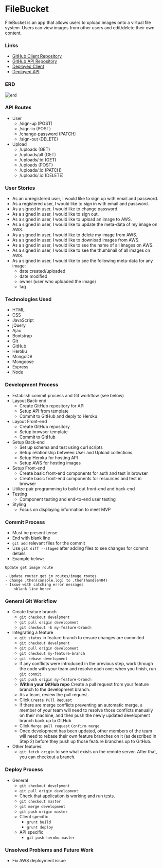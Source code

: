 # FileBucket
FileBucket is an app that allows users to upload images onto a virtual file
system. Users can view images from other users and edit/delete their own content.

### Links
* [GitHub Client Repository](https://github.com/honeybunchesofgoats/filebucket-client)
* [GitHub API Repository](https://github.com/honeybunchesofgoats/file-bucket-api)
* [Deployed Client](https://honeybunchesofgoats.github.io/filebucket-client/)
* [Deployed API](https://infinite-ridge-36732.herokuapp.com)

### ERD
![erd](https://i.imgur.com/asklIHX.jpg)

### API Routes
* User
  - /sign-up (POST)
  - /sign-in (POST)
  - /change-password (PATCH)
  - /sign-out (DELETE)
* Upload
  - /uploads (GET)
  - /uploads/all (GET)
  - /uploads/:id (GET)
  - /uploads (POST)
  - /uploads/:id (PATCH)
  - /uploads/:id (DELETE)

### User Stories
* As an unregistered user, I would like to sign up with email and password.
* As a registered user, I would like to sign in with email and password.
* As a signed in user, I would like to change password.
* As a signed in user, I would like to sign out.
* As a signed in user, I would like to upload an image to AWS.
* As a signed in user, I would like to update the meta-data of my image on AWS.
* As a signed in user, I would like to delete my image from AWS.
* As a signed in user, I would like to download images from AWS.
* As a signed in user, I would like to see the name of all images on AWS.
* As a signed in user, I would like to see the thumbnail of all images on AWS.
* As a signed in user, I would like to see the following meta-data for any image:
  - date created/uploaded
  - date modified
  - owner (user who uploaded the image)
  - tag

### Technologies Used
* HTML
* CSS
* JavaScript
* jQuery
* Ajax
* Bootstrap
* Git
* GitHub
* Heroku
* MongoDB
* Mongoose
* Express
* Node

### Development Process
* Establish commit process and Git workflow (see below)
* Layout Back-end
  - Create GitHub repository for API
  - Setup API from template
  - Commit to GitHub and deply to Heroku
* Layout Front-end
  - Create GitHub repository
  - Setup browser template
  - Commit to GitHub
* Setup Back-end
  - Set up schema and test using curl scripts
  - Setup relationship between User and Upload collections
  - Setup Heroku for hosting API
  - Setup AWS for hosting images
* Setup Front-end
  - Create basic front-end components for auth and test in browser
  - Create basic front-end components for resources and test in browser
* Utilize pair programming to build out front-end and back-end
* Testing
  - Component testing and end-to-end user testing
* Styling
  - Focus on displaying information to meet MVP


### Commit Process
* Must be present tense
* End with blank line
* `git add` relevant files for the commit
* Use `git diff --staged` after adding files to see changes for commit details
* Example below:

```
Update get image route

- Update router.get in routes/image_routes
- Change .then(console.log) to .then(handle404)
- Issue with catching error messages
    <blank line here>
```
### General Git Workflow
* Create feature branch
  - `git checkout develpment`
  - `git pull origin development`
  - `git checkout -b my-feature-branch`
* Integrating a feature
  - `git status` in feature branch to ensure changes are commited
  - `git checkout develpment`
  - `git pull origin development`
  - `git checkout my-feature-branch`
  - `git rebase development`
  - If any conflicts were introduced in the previous step, work through the code with your team and resolve each one; when you finish, run `git commit`.
  - `git push origin my-feature-branch`
  - <b>Within your GitHub repo</b> Create a pull request from your feature branch to the development branch.
  - As a team, review the pull request.
  - Click `Create Pull Request`
  - If there are merge conflicts preventing an automatic merge, a member of your team will need to resolve those conflicts manually on their machine, and then push the newly updated development branch back up to GitHub.
  - Click `Merge pull request` `Confirm merge`
  - Once development has been updated, other members of the team will need to rebase their own feature branches on it (as described in Step 2) before they push up those feature branches up to GitHub.
* Other features
  - `git fetch origin` to see what exists on the remote server. After that, you can checkout a branch.

### Deploy Process
* General
  - `git checkout develpment`
  - `git pull origin development`
  - Check that application is working and run tests.
  - `git checkout master`
  - `git merge development`
  - `git push origin master`
  - Client specific
    - `grunt build`
    - `grunt deploy`
  - API specific
    - `git push heroku master`

### Unsolved Problems and Future Work
* Fix AWS deployment issue
